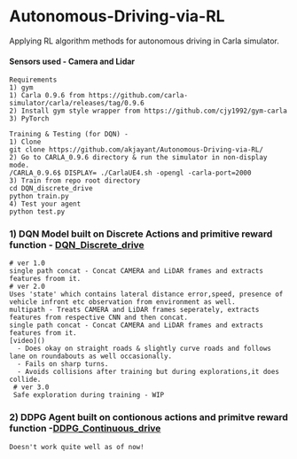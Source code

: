 # Autonomous-Driving-via-RL
Applying RL algorithm methods for autonomous driving in Carla simulator.
####  Sensors used - Camera and Lidar

    Requirements
    1) gym
    1) Carla 0.9.6 from https://github.com/carla-simulator/carla/releases/tag/0.9.6
    2) Install gym style wrapper from https://github.com/cjy1992/gym-carla
    3) PyTorch
    
    Training & Testing (for DQN) -
    1) Clone
    git clone https://github.com/akjayant/Autonomous-Driving-via-RL/
    2) Go to CARLA_0.9.6 directory & run the simulator in non-display mode.
    /CARLA_0.9.6$ DISPLAY= ./CarlaUE4.sh -opengl -carla-port=2000
    3) Train from repo root directory
    cd DQN_discrete_drive
    python train.py
    4) Test your agent
    python test.py
  

### 1) DQN Model built on Discrete Actions and primitive reward function - [DQN_Discrete_drive](https://github.com/akjayant/Autonomous-Driving-via-RL/tree/main/DQN_Discrete_drive)
    # ver 1.0
    single path concat - Concat CAMERA and LiDAR frames and extracts features froom it.
    # ver 2.0
    Uses 'state' which contains lateral distance error,speed, presence of vehicle infront etc observation from environment as well.
    multipath - Treats CAMERA and LiDAR frames seperately, extracts features from respective CNN and then concat.
    single path concat - Concat CAMERA and LiDAR frames and extracts features from it.
    [video]()
      - Does okay on straight roads & slightly curve roads and follows lane on roundabouts as well occasionally.
      - Fails on sharp turns.
      - Avoids collisions after training but during explorations,it does collide.
     # ver 3.0
     Safe exploration during training - WIP

### 2) DDPG Agent built on contionous actions and primitve reward function -[DDPG_Continuous_drive](https://github.com/akjayant/Autonomous-Driving-via-RL/tree/main/DDPG_Continuous_drive) 
    Doesn't work quite well as of now!
 
